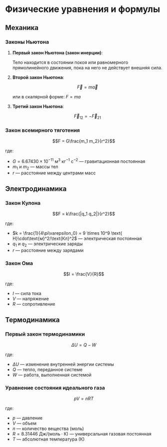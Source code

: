 # Физические уравнения и формулы

## Механика

### Законы Ньютона

1. **Первый закон Ньютона (закон инерции)**:
   
   Тело находится в состоянии покоя или равномерного прямолинейного движения, пока на него не действует внешняя сила.

2. **Второй закон Ньютона**:
   
   $$\vec{F} = m\vec{a}$$
   
   или в скалярной форме: $F = ma$

3. **Третий закон Ньютона**:
   
   $$\vec{F}_{12} = -\vec{F}_{21}$$

### Закон всемирного тяготения

$$F = G\frac{m_1 m_2}{r^2}$$

где:
- $G = 6.67430 \times 10^{-11} \text{ м}^3 \text{ кг}^{-1} \text{ с}^{-2}$ — гравитационная постоянная
- $m_1$ и $m_2$ — массы тел
- $r$ — расстояние между центрами масс

## Электродинамика

### Закон Кулона

$$F = k\frac{|q_1 q_2|}{r^2}$$

где:
- $k = \frac{1}{4\pi\varepsilon_0} = 9 \times 10^9 \text{ Н}\cdot\text{м}^2/\text{Кл}^2$ — электрическая постоянная
- $q_1$ и $q_2$ — электрические заряды
- $r$ — расстояние между зарядами

### Закон Ома

$$I = \frac{V}{R}$$

где:
- $I$ — сила тока
- $V$ — напряжение
- $R$ — сопротивление

## Термодинамика

### Первый закон термодинамики

$$\Delta U = Q - W$$

где:
- $\Delta U$ — изменение внутренней энергии системы
- $Q$ — тепло, переданное системе
- $W$ — работа, выполненная системой

### Уравнение состояния идеального газа

$$pV = nRT$$

где:
- $p$ — давление
- $V$ — объем
- $n$ — количество вещества (моль)
- $R = 8.31446 \text{ Дж/(моль}\cdot\text{К)}$ — универсальная газовая постоянная
- $T$ — абсолютная температура (К)